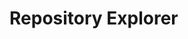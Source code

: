 # Repository Explorer

<div id="app">
  <package-explorer></package-explorer>
</div>

<script>
const { createApp, ref, computed, watchEffect } = Vue;

const PackageExplorer = {
  setup() {
    const packages = ref(null);
    const individuals = ref(null);
    const selectedEntityType = ref('packages');
    const searchQuery = ref('');
    const selectedPackage = ref(null);
    const archiveType = ref('community-archive');
    const mapInstance = ref(null);
    const markers = ref([]);

    const packageTitles = computed(() => {
      if (!packages.value) {
        return [];
      }

      return packages.value.map(pac => pac.packageTitle.toLowerCase());
    });

    const filteredPackages = computed(() => {
      if (!packageTitles.value) {
        return [];
      }

      if (!searchQuery.value) {
        return packages.value;
      }

      const lowercaseQuery = searchQuery.value.toLowerCase();
      const matchingPackageTitles = packageTitles.value.filter(title =>
        title.includes(lowercaseQuery)
      );

      return packages.value.filter(pac =>
        matchingPackageTitles.includes(pac.packageTitle.toLowerCase())
      );
    });

    const showPackageDetails = (package) => {
      selectedPackage.value = package;
    };

    const loadData = async () => {
      try {
        let apiUrl = 'https://server.poseidon-adna.org/packages';
        apiUrl += ('?archive=' + archiveType.value);
        const response_pacs = await fetch(apiUrl);
        const response_pacs_json = await response_pacs.json();
        packages.value = response_pacs_json.serverResponse.packageInfo;
      } catch (error) {
        console.error(error);
      }
    };

    const loadMapData = async () => {
      try {
        if (!mapInstance.value) { return; }
        markers.value.forEach(marker => marker.remove()); // Clear existing markers
        markers.value = []; // Reset markers array

        let apiUrl = 'https://server.poseidon-adna.org/individuals?additionalJannoColumns=Latitude,Longitude';
        apiUrl += ('&archive=' + archiveType.value);
        const response_inds = await fetch(apiUrl);
        const response_inds_json = await response_inds.json();
        const individuals_all = response_inds_json.serverResponse.extIndInfo;

        const markerGroup = L.markerClusterGroup();
        individuals_all.forEach(ind => {
          const addCols = ind.additionalJannoColumns;
          const lat = addCols.filter(oneCol => oneCol[0] == "Latitude")[0][1];
          const lng = addCols.filter(oneCol => oneCol[0] == "Longitude")[0][1];

          if (packageTitles.value.includes(ind.packageTitle.toLowerCase())) {
            const popupContent = `<b>Package:</b> ${ind.packageTitle}<br><b>Package Version:</b> ${ind.packageVersion}<br><b>Poseidon ID:</b> ${ind.poseidonID}`;
            const marker = L.marker([lat, lng]).bindPopup(popupContent);
            markerGroup.addLayer(marker);
            markers.value.push(marker);
          }
        });
        mapInstance.value.addLayer(markerGroup);
      } catch (error) {
        console.error(error);
      }
    };

    const showSelection = () => {
      loadData();
      loadMapData();
    };

    loadData();

    watchEffect(() => {
      loadMapData();
    });

    return {
      packages,
      selectedEntityType,
      searchQuery,
      selectedPackage,
      archiveType,
      mapInstance,
      filteredPackages,
      showPackageDetails,
      showSelection,
      loadMapData
    };
  },
  template: `
    <div>
      <div>
        <label for="archive_type">Archive type:</label>
        <select id="archive_type" v-model="archiveType">
          <option value="community-archive">Poseidon Community Archive</option>
          <option value="aadr-archive">Poseidon AADR Archive</option>
        </select>
      </div>

      <div></div> <!-- Empty div for spacing -->

      <button @click="showSelection">Show Selection</button>

      <div v-if="packages && selectedEntityType === 'packages'">

        <map-view></map-view>

        <div>
          <p>loaded {{ filteredPackages.length }} packages</p>
          <input type="text" v-model="searchQuery" placeholder="Search Title" />
          <table class="table-view">
            <thead>
              <tr>
                <th style="background-color: black; color: white;">Title</th>
                <th style="background-color: black; color: white;">Package Information</th>
              </tr>
            </thead>
            <tbody>
              <tr v-for="pac in filteredPackages" :key="pac.packageTitle" @click="showPackageDetails(pac)">
                <td>{{ pac.packageTitle }}</td>
                <td>
                  <b>Description:</b> {{ pac.description }}<br>
                  <b>Version:</b> {{ pac.packageVersion }}<br>
                  <b>Last Modified:</b> {{ pac.lastModified }}<br>
                  <b>Poseidon Version:</b> {{ pac.poseidonVersion }}<br>
                  <b>Nr of Individuals:</b> {{ pac.nrIndividuals }}
                </td>
              </tr>
            </tbody>
          </table>
        </div>
      </div>
    </div>
  `,
};

const MapView = {
  template: `
    <div>
      <div id="map" style="height: 400px;"></div>
    </div>
  `,
  mounted() {
    const map = L.map('map').setView([30, 10], 2);
    L.tileLayer('https://{s}.tile.openstreetmap.org/{z}/{x}/{y}.png', { noWrap: true }).addTo(map);
    this.$parent.mapInstance = map;
    this.$parent.loadMapData();
  },
};

const app = createApp(PackageExplorer);
app.component('map-view', MapView);
app.mount('#app');

</script>

<style>
  /* Styles for table view */
  .table-view {
    width: 100%;
    border-collapse: collapse;
  }

  .table-view th,
  .table-view td {
    padding: 8px;
    border: 1px solid #ddd;
    text-align: left;
  }

  /* Common styles */
  label {
    margin-right: 10px;
  }
</style>

